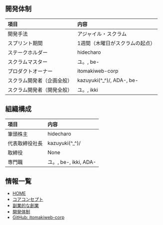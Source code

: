 ## 開発体制

|項目|内容|
|:---|:---|
|開発手法|アジャイル・スクラム|
|スプリント期間|1週間（木曜日がスクラムの起点）|
|ステークホルダー|hidecharo|
|スクラムマスター|ユ。, be-|
|プロダクトオーナー|itomakiweb-corp|
|スクラム開発者（企画全般）|kazuyuki(^\_^)/, ADA-, be-|
|スクラム開発者（開発全般）|ユ。, ikki|


## 組織構成

|項目|内容|
|:---|:---|
|筆頭株主|hidecharo|
|代表取締役社長|kazuyuki(^\_^)/|
|取締役|None|
|専門職|ユ。, be-, ikki, ADA-|


## 情報一覧

- [HOME](https://itomakiweb-corp.github.io/)
- [コアコンセプト](https://itomakiweb-corp.github.io/dev/)
- [副業的な創業](https://itomakiweb-corp.github.io/corp/foundation)
- [開発体制](https://itomakiweb-corp.github.io/dev/structure)
- [GitHub: itomakiweb-corp](https://github.com/itomakiweb-corp/)
